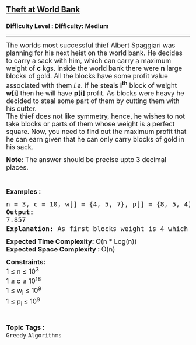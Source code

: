 <h2><a href="https://www.geeksforgeeks.org/problems/theft-at-the-world-bank2156/1?page=4&category=Greedy&sortBy=submissions">Theft at World Bank</a></h2><h3>Difficulty Level : Difficulty: Medium</h3><hr><div class="problems_problem_content__Xm_eO"><p><span style="font-size: 18px;">The worlds most successful thief Albert Spaggiari was planning for his next heist on the world bank. He decides to carry a sack with him, which can carry a maximum weight of <strong>c</strong> kgs. Inside the world bank there were <strong>n</strong> large blocks of gold. All the blocks have some profit value associated with them<em> i.e.</em> if he steals <strong>i<sup>th</sup></strong> block of weight <strong>w[i]</strong> then he will have <strong>p[i] </strong>profit. As blocks were heavy he decided to steal some part of them by cutting them&nbsp;with his cutter.<br>The thief does not like symmetry, hence, he wishes to not take blocks or parts of them whose weight is a perfect square. Now, you need to find out the maximum profit that he can earn given that he can only carry blocks of gold in his sack.&nbsp;</span></p>
<p><span style="font-size: 18px;"><strong>Note</strong>: The answer should be precise upto 3 decimal places.</span></p>
<p>&nbsp;</p>
<p><span style="font-size: 18px;"><strong>Examples :</strong></span></p>
<pre><span style="font-size: 18px;">n = 3, c = 10, w[] = {4, 5, 7}, p[] = {8, 5, 4)
<strong>Output: </strong>
7.857
<strong>Explanation: </strong>As first blocks weight is 4 which is a perfect square, he will not use this block. Now with the remaining blocks the most optimal way is to use 2<sup>nd</sup> block completely and cut 5kg piece from the 3<sup>rd</sup> block to get a total profit of 5 + 2.857 = 7.857</span></pre>
<p><span style="font-size: 18px;"><strong>Expected Time Complexity:&nbsp;</strong>O(n * Log(n))<br><strong>Expected Space Complexity :&nbsp;</strong>O(n)</span></p>
<p><span style="font-size: 18px;"><strong>Constraints:</strong><br>1 ≤ n ≤ 10<sup>3</sup><br>1 ≤ c ≤ 10<sup>18</sup><br>1 ≤ w<sub>i&nbsp;</sub>≤&nbsp;10<sup>9</sup><br>1 ≤ p<sub>i&nbsp;</sub>≤&nbsp;10<sup>9</sup></span></p></div><br><p><span style=font-size:18px><strong>Topic Tags : </strong><br><code>Greedy</code>&nbsp;<code>Algorithms</code>&nbsp;
